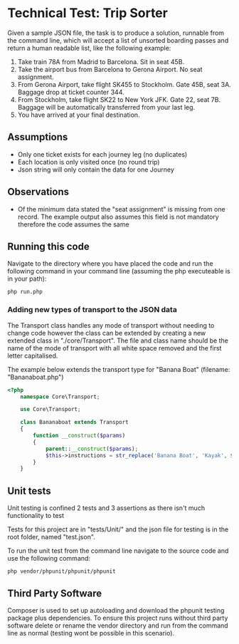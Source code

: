 # Technical Test: Trip Sorter
Given a sample JSON file, the task is to produce a solution, runnable from the command line, which will accept a list of unsorted boarding passes and return a human readable list, like the following example:
1. Take train 78A from Madrid to Barcelona. Sit in seat 45B. 
2. Take the airport bus from Barcelona to Gerona Airport. No seat assignment. 
3. From Gerona Airport, take flight SK455 to Stockholm. Gate 45B, seat 3A. Baggage drop at ticket counter 344. 
4. From Stockholm, take flight SK22 to New York JFK. Gate 22, seat 7B. Baggage will be automatically transferred from your last leg. 
5. You have arrived at your final destination.

 
## Assumptions

* Only one ticket exists for each journey leg (no duplicates)
* Each location is only visited once (no round trip)
* Json string will only contain the data for one Journey
  

## Observations
* Of the minimum data stated the "seat assignment" is missing from one record. The example output also assumes this field is not mandatory therefore the code assumes the same     


## Running this code
Navigate to the directory where you have placed the code and run the following command in your command line  (assuming the php executeable is in your path): 

```command
php run.php
```

### Adding new types of transport to the JSON data
The Transport class handles any mode of transport without needing to change code however the class can be extended by creating a new extended class in "./core/Transport".
  The file and class name should be the name of the mode of transport with all white space removed and the first letter capitalised.
   
   The example below extends the transport type for "Banana Boat" (filename: "Bananaboat.php")
   
```php
<?php
    namespace Core\Transport;

    use Core\Transport;

    class Bananaboat extends Transport
    {
        function __construct($params)
        {
            parent::__construct($params);
            $this->instructions = str_replace('Banana Boat', 'Kayak', $this->instructions);
        }
    }   
```

## Unit tests
Unit testing is confined 2 tests and 3 assertions as there isn't much functionality to test
 
 Tests for this project are in "tests/Unit/" and the json file for testing is in the root folder, named "test.json".
 
 To run the unit test from the command line navigate to the source code and use the following command:

```command
php vendor/phpunit/phpunit/phpunit
```

## Third Party Software
Composer is used to set up autoloading and download the phpunit testing package plus dependencies. To ensure this project runs without third party software delete or rename the vendor directory and run from the command line as normal (testing wont be possible in this scenario).
